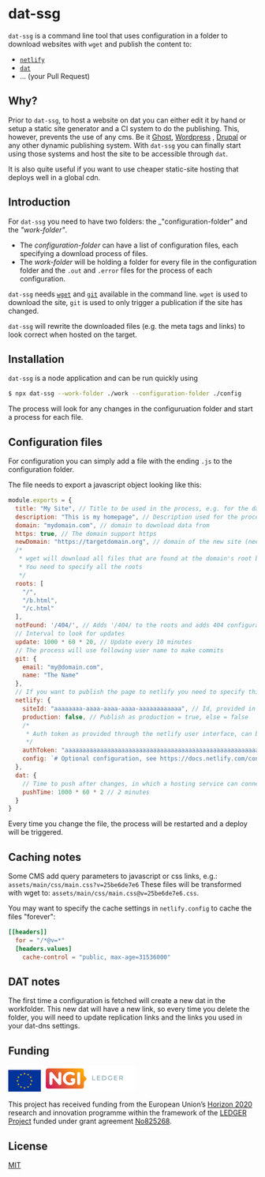 # dat-ssg

`dat-ssg` is a command line tool that uses configuration in a folder to download websites with `wget` and publish the content to:

- [`netlify`](https://www.netlify.com/)
- [`dat`](https://dat.foundation/)
- ... (your Pull Request)

## Why?

Prior to `dat-ssg`, to host a website on dat you can either edit it by hand or setup a static site generator and a CI system
to do the publishing. This, however, prevents the use of any cms. Be it [Ghost](https://ghost.org/), [Wordpress](https://wordpress.com/)
, [Drupal](https://www.drupal.com/) or any other dynamic publishing system. With `dat-ssg` you can finally start using 
those systems and host the site to be accessible through `dat`.

It is also quite useful if you want to use cheaper static-site hosting that deploys well in a global cdn.

## Introduction

For `dat-ssg` you need to have two folders: the _"configuration-folder" and the _"work-folder"_.

- The _configuration-folder_ can have a list of configuration files, each specifying a download process of files.
- The _work-folder_ will be holding a folder for every file in the configuration folder and the `.out` and `.error`
    files for the process of each configuration.

`dat-ssg` needs [`wget`](https://www.gnu.org/software/wget/) and [`git`](https://git-scm.com/) available in the command line.
`wget` is used to download the site, `git` is used to only trigger a publication if the site has changed.

`dat-ssg` will rewrite the downloaded files (e.g. the meta tags and links) to look correct when hosted on the target.

## Installation

`dat-ssg` is a node application and can be run quickly using

```sh
$ npx dat-ssg --work-folder ./work --configuration-folder ./config
```

The process will look for any changes in the configuruation folder and start a process for each file.

## Configuration files

For configuration you can simply add a file with the ending `.js` to the configuration folder.

The file needs to export a javascript object looking like this:

```javascript
module.exports = {
  title: "My Site", // Title to be used in the process, e.g. for the dat config file
  description: "This is my homepage", // Description used for the process, e.g. for the dat config file
  domain: "mydomain.com", // domain to download data from
  https: true, // The domain support https
  newDomain: "https://targetdomain.org", // domain of the new site (needed for content-rewrites)
  /*
   * wget will download all files that are found at the domain's root but there may be extra roots to look for content.
   * You need to specify all the roots 
   */
  roots: [
    "/",
    "/b.html",
    "/c.html"
  ],
  notFound: '/404/', // Adds '/404/ to the roots and adds 404 configuration to the deployments (netlify, dat,...)
  // Interval to look for updates
  update: 1000 * 60 * 20, // Update every 10 minutes
  // The process will use following user name to make commits
  git: {
    email: "my@domain.com",
    name: "The Name"
  },
  // If you want to publish the page to netlify you need to specify this property, else you can skip it!
  netlify: {
    siteId: "aaaaaaaa-aaaa-aaaa-aaaa-aaaaaaaaaaaa", // Id, provided in the netlify setup
    production: false, // Publish as production = true, else = false
    /*
     * Auth token as provided through the netlify user interface, can be also loaded through `process.env`
     */
    authToken: "aaaaaaaaaaaaaaaaaaaaaaaaaaaaaaaaaaaaaaaaaaaaaaaaaaaaaaaaaaaaaaaa",
    config: `# Optional configuration, see https://docs.netlify.com/configure-builds/file-based-configuration/#sample-file`
  },
  dat: {
    // Time to push after changes, in which a hosting service can connect and download the latest update.
    pushTime: 1000 * 60 * 2 // 2 minutes
  }
}
```

Every time you change the file, the process will be restarted and a deploy will be triggered.

## Caching notes

Some CMS add query parameters to javascript or css links, e.g.: `assets/main/css/main.css?v=25be6de7e6`
These files will be transformed with wget to: `assets/main/css/main.css@v=25be6de7e6.css`.

You may want to specify the cache settings in `netlify.config` to cache the files "forever":

```toml
[[headers]]
  for = "/*@v=*"
  [headers.values]
    cache-control = "public, max-age=31536000"
```

## DAT notes

The first time a configuration is fetched will create a new dat in the workfolder. This new dat
will have a new link, so every time you delete the folder, you will need to update replication
links and the links you used in your dat-dns settings.

## Funding

<a href="https://ec.europa.eu/info/" target="_blank"><img src="https://raw.githubusercontent.com/consento-org/mobile/master/assets/icon/eu@2x.png" width="66"></a>
<a href="https://www.ngi.eu/about/ledger/" target="_blank"><img src="https://raw.githubusercontent.com/consento-org/mobile/master/assets/icon/ngi-ledger@2x.png" width="189"></a>

This project has received funding from the European Union’s [Horizon 2020](https://ec.europa.eu/programmes/horizon2020/) research and innovation programme within the framework of the [LEDGER Project](https://www.ngi.eu/about/ledger/) funded under grant agreement [No825268](https://cordis.europa.eu/project/id/825268).

## License

[MIT](./LICENSE)

